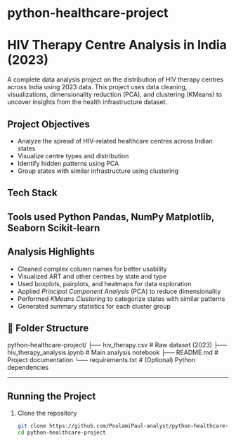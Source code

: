 # python-healthcare-project
# HIV Therapy Centre Analysis in India (2023)
A complete data analysis project on the distribution of HIV therapy centres across India using 2023 data. This project uses data cleaning, visualizations, dimensionality reduction (PCA), and clustering (KMeans) to uncover insights from the health infrastructure dataset.
## Project Objectives
- Analyze the spread of HIV-related healthcare centres across Indian states
- Visualize centre types and distribution
- Identify hidden patterns using PCA
- Group states with similar infrastructure using clustering
## Tech Stack
Tools used
Python
Pandas, NumPy
Matplotlib, Seaborn
Scikit-learn
-
## Analysis Highlights

- Cleaned complex column names for better usability  
- Visualized ART and other centres by state and type  
- Used boxplots, pairplots, and heatmaps for data exploration  
- Applied *Principal Component Analysis* (PCA) to reduce dimensionality  
- Performed *KMeans Clustering* to categorize states with similar patterns  
- Generated summary statistics for each cluster group  


## 📁 Folder Structure
python-healthcare-project/
├── hiv_therapy.csv # Raw dataset (2023)
├── hiv_therapy_analysis.ipynb # Main analysis notebook
├── README.md # Project documentation
└── requirements.txt # (Optional) Python dependencies

---

## Running the Project

1. Clone the repository  
   ```bash
   git clone https://github.com/PoulamiPaul-analyst/python-healthcare-project.git
   cd python-healthcare-project

